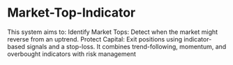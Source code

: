 # Market-Top-Indicator
This system aims to:  Identify Market Tops: Detect when the market might reverse from an uptrend.  Protect Capital: Exit positions using indicator-based signals and a stop-loss.  It combines trend-following, momentum, and overbought indicators with risk management
